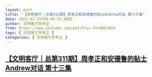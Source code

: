 ```yaml
---
layout: post
title: "【文明客厅｜总第311期】周孝正和安德鲁的贴士Andrew对话 第十三集"
date: 2022-01-25T00:40:33.000Z
author: 文明客厅周孝正
from: https://www.youtube.com/watch?v=-ItHZWElNS4
tags: [ 文明客厅周孝正 ]
categories: [ 文明客厅周孝正 ]
---
```

<!--1643071233000-->
[【文明客厅｜总第311期】周孝正和安德鲁的贴士Andrew对话 第十三集](https://www.youtube.com/watch?v=-ItHZWElNS4)
------

<div>

</div>
